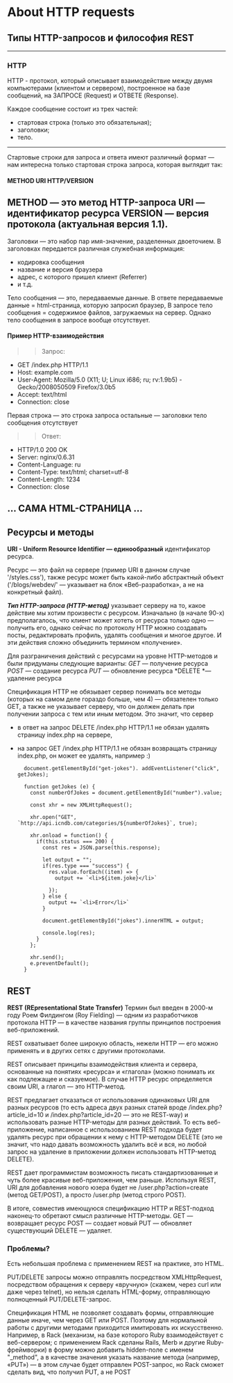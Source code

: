 # About HTTP requests

## Типы HTTP-запросов и философия REST
---

### HTTP

HTTP - протокол, который описывает взаимодействие между двумя компьютерами (клиентом и сервером), построенное на базе сообщений, на ЗАПРОСЕ (Request) и ОТВЕТЕ (Response). 

Каждое сообщение состоит из трех частей: 
- стартовая строка (только это обязательная);
- заголовки; 
- тело. 

---

Стартовые строки для запроса и ответа имеют различный формат — нам интересна только стартовая строка запроса, которая выглядит так:

#### METHOD URI HTTP/VERSION

METHOD — это метод HTTP-запроса 
URI — идентификатор ресурса
VERSION — версия протокола (актуальная версия 1.1).
---

Заголовки — это набор пар имя-значение, разделенных двоеточием. 
В заголовках передается различная служебная информация:   
- кодировка сообщения
- название и версия браузера
- адрес, с которого пришел клиент (Referrer) 
- и т.д.

Тело сообщения — это, передаваемые данные. 
В ответе передаваемые данные = html-страница, которую запросил браузер, 
В запросе тело сообщения = содержимое файлов, загружаемых на сервер. 
Однако тело сообщения в запросе вообще отсутствует.


#### Пример HTTP-взаимодействия

>> Запрос:
- GET /index.php HTTP/1.1
- Host: example.com
- User-Agent: Mozilla/5.0 (X11; U; Linux i686; ru; rv:1.9b5) - Gecko/2008050509 Firefox/3.0b5
- Accept: text/html
- Connection: close

Первая строка — это строка запроса
остальные — заголовки
тело сообщения отсутствует

>> Ответ:
- HTTP/1.0 200 OK
- Server: nginx/0.6.31
- Content-Language: ru
- Content-Type: text/html; charset=utf-8
- Content-Length: 1234
- Connection: close

... САМА HTML-СТРАНИЦА ...
---

## Ресурсы и методы

**URI - Uniform Resource Identifier — единообразный** идентификатор ресурса. 

Ресурс — это файл на сервере (пример URI в данном случае '/styles.css'), также ресурс может быть какой-либо абстрактный объект ('/blogs/webdev/' — указывает на блок «Веб-разработка», а не на конкретный файл).

***Тип HTTP-запроса (HTTP-метод)*** указывает серверу на то, какое действие мы хотим произвести с ресурсом.
Изначально (в начале 90-х) предполагалось, что клиент может хотеть от ресурса только одно — получить его, однако сейчас по протоколу HTTP можно создавать посты, редактировать профиль, удалять сообщения и многое другое. И эти действия сложно объединить термином «получение».

Для разграничения действий с ресурсами на уровне HTTP-методов и были придуманы следующие варианты:
*GET* — получение ресурса
*POST* — создание ресурса
*PUT* — обновление ресурса
*DELETE *— удаление ресурса

Спецификация HTTP не обязывает сервер понимать все методы (которых на самом деле гораздо больше, чем 4) — обязателен только GET, а также не указывает серверу, что он должен делать при получении запроса с тем или иным методом. 
Это значит, что сервер 
- в ответ на запрос DELETE /index.php HTTP/1.1 не обязан удалять страницу index.php на сервере, 
- на запрос GET /index.php HTTP/1.1 не обязан возвращать страницу index.php, он может ее удалять, например :)



        document.getElementById("get-jokes"). addEventListener("click", getJokes);

        function getJokes (e) {
          const numberOfJokes = document.getElementById("number").value;

          const xhr = new XMLHttpRequest();

          xhr.open("GET", `http://api.icndb.com/categories/${numberOfJokes}`, true);

          xhr.onload = function() {
            if(this.status === 200) {
              const res = JSON.parse(this.response);

              let output = "";
              if(res.type === "success") {
                res.value.forEach((item) => {
                  output += `<li>${item.joke}</li>`
                  
                });
              } else {
                output += `<li>Error</li>`
              }

              document.getElementById("jokes").innerHTML = output;

              console.log(res);
            }
          };

          xhr.send();
          e.preventDefault();
        }



## REST

**REST (REpresentational State Transfer)** 
Термин был введен в 2000-м году Роем Филдингом (Roy Fielding) — одним из разработчиков протокола HTTP — в качестве названия группы принципов построения веб-приложений. 

REST охватывает более широкую область, нежели HTTP — его можно применять и в других сетях с другими протоколами. 

REST описывает принципы взаимодействия клиента и сервера, основанные на понятиях «ресурса» и «глагола» (можно понимать их как подлежащее и сказуемое). 
В случае HTTP ресурс определяется своим URI, а глагол — это HTTP-метод.

REST предлагает отказаться от использования одинаковых URI для разных ресурсов (то есть адреса двух разных статей вроде /index.php?article_id=10 и /index.php?article_id=20 — это не REST-way) и использовать разные HTTP-методы для разных действий. 
То есть веб-приложение, написанное с использованием REST подхода будет удалять ресурс при обращении к нему с HTTP-методом DELETE (это не значит, что надо давать возможность удалить всё и вся, но любой запрос на удаление в приложении должен использовать HTTP-метод DELETE).

REST дает программистам возможность писать стандартизованные и чуть более красивые веб-приложения, чем раньше. Используя REST, URI для добавления нового юзера будет не /user.php?action=create (метод GET/POST), а просто /user.php (метод строго POST).

В итоге, совместив имеющуюся спецификацию HTTP и REST-подход наконец-то обретают смысл различные HTTP-методы. 
GET — возвращает ресурс
POST — создает новый
PUT — обновляет существующий
DELETE — удаляет.

### Проблемы?

Есть небольшая проблема с применением REST на практике, это  HTML.

PUT/DELETE запросы можно отправлять посредством XMLHttpRequest, посредством обращения к серверу «вручную» (скажем, через curl или даже через telnet), но нельзя сделать HTML-форму, отправляющую полноценный PUT/DELETE-запрос.

Cпецификация HTML не позволяет создавать формы, отправляющие данные иначе, чем через GET или POST. Поэтому для нормальной работы с другими методами приходится имитировать их искусственно. Например, в Rack (механизм, на базе которого Ruby взаимодействует с веб-сервером; с применением Rack сделаны Rails, Merb и другие Ruby-фреймворки) в форму можно добавить hidden-поле с именем "_method", а в качестве значения указать название метода (например, «PUT») — в этом случае будет отправлен POST-запрос, но Rack сможет сделать вид, что получил PUT, а не POST